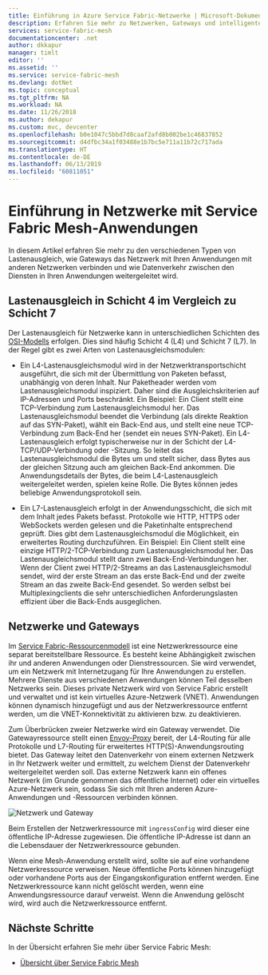 ```yaml
---
title: Einführung in Azure Service Fabric-Netzwerke | Microsoft-Dokumentation
description: Erfahren Sie mehr zu Netzwerken, Gateways und intelligentem Datenverkehrsrouting in Service Fabric Mesh.
services: service-fabric-mesh
documentationcenter: .net
author: dkkapur
manager: timlt
editor: ''
ms.assetid: ''
ms.service: service-fabric-mesh
ms.devlang: dotNet
ms.topic: conceptual
ms.tgt_pltfrm: NA
ms.workload: NA
ms.date: 11/26/2018
ms.author: dekapur
ms.custom: mvc, devcenter
ms.openlocfilehash: b0e1047c5bbd7d8caaf2afd8b002be1c46837852
ms.sourcegitcommit: d4dfbc34a1f03488e1b7bc5e711a11b72c717ada
ms.translationtype: HT
ms.contentlocale: de-DE
ms.lasthandoff: 06/13/2019
ms.locfileid: "60811051"
---
```

# <a name="introduction-to-networking-in-service-fabric-mesh-applications"></a>Einführung in Netzwerke mit Service Fabric Mesh-Anwendungen
In diesem Artikel erfahren Sie mehr zu den verschiedenen Typen von Lastenausgleich, wie Gateways das Netzwerk mit Ihren Anwendungen mit anderen Netzwerken verbinden und wie Datenverkehr zwischen den Diensten in Ihren Anwendungen weitergeleitet wird.

## <a name="layer-4-vs-layer-7-load-balancers"></a>Lastenausgleich in Schicht 4 im Vergleich zu Schicht 7
Der Lastenausgleich für Netzwerke kann in unterschiedlichen Schichten des [OSI-Modells](https://en.wikipedia.org/wiki/OSI_model) erfolgen. Dies sind häufig Schicht 4 (L4) und Schicht 7 (L7).  In der Regel gibt es zwei Arten von Lastenausgleichsmodulen:

- Ein L4-Lastenausgleichsmodul wird in der Netzwerktransportschicht ausgeführt, die sich mit der Übermittlung von Paketen befasst, unabhängig von deren Inhalt. Nur Paketheader werden vom Lastenausgleichsmodul inspiziert. Daher sind die Ausgleichskriterien auf IP-Adressen und Ports beschränkt. Ein Beispiel: Ein Client stellt eine TCP-Verbindung zum Lastenausgleichsmodul her. Das Lastenausgleichsmodul beendet die Verbindung (als direkte Reaktion auf das SYN-Paket), wählt ein Back-End aus, und stellt eine neue TCP-Verbindung zum Back-End her (sendet ein neues SYN-Paket). Ein L4-Lastenausgleich erfolgt typischerweise nur in der Schicht der L4-TCP/UDP-Verbindung oder -Sitzung. So leitet das Lastenausgleichsmodul die Bytes um und stellt sicher, dass Bytes aus der gleichen Sitzung auch am gleichen Back-End ankommen. Die Anwendungsdetails der Bytes, die beim L4-Lastenausgleich weitergeleitet werden, spielen keine Rolle. Die Bytes können jedes beliebige Anwendungsprotokoll sein.

- Ein L7-Lastenausgleich erfolgt in der Anwendungsschicht, die sich mit dem Inhalt jedes Pakets befasst. Protokolle wie HTTP, HTTPS oder WebSockets werden gelesen und die Paketinhalte entsprechend geprüft. Dies gibt dem Lastenausgleichsmodul die Möglichkeit, ein erweitertes Routing durchzuführen. Ein Beispiel: Ein Client stellt eine einzige HTTP/2-TCP-Verbindung zum Lastenausgleichsmodul her. Das Lastenausgleichsmodul stellt dann zwei Back-End-Verbindungen her. Wenn der Client zwei HTTP/2-Streams an das Lastenausgleichsmodul sendet, wird der erste Stream an das erste Back-End und der zweite Stream an das zweite Back-End gesendet. So werden selbst bei Multiplexingclients die sehr unterschiedlichen Anforderungslasten effizient über die Back-Ends ausgeglichen. 

## <a name="networks-and-gateways"></a>Netzwerke und Gateways
Im [Service Fabric-Ressourcenmodell](service-fabric-mesh-service-fabric-resources.md) ist eine Netzwerkressource eine separat bereitstellbare Ressource. Es besteht keine Abhängigkeit zwischen ihr und anderen Anwendungen oder Dienstressourcen. Sie wird verwendet, um ein Netzwerk mit Internetzugang für Ihre Anwendungen zu erstellen. Mehrere Dienste aus verschiedenen Anwendungen können Teil desselben Netzwerks sein. Dieses private Netzwerk wird von Service Fabric erstellt und verwaltet und ist kein virtuelles Azure-Netzwerk (VNET). Anwendungen können dynamisch hinzugefügt und aus der Netzwerkressource entfernt werden, um die VNET-Konnektivität zu aktivieren bzw. zu deaktivieren. 

Zum Überbrücken zweier Netzwerke wird ein Gateway verwendet. Die Gatewayressource stellt einen [Envoy-Proxy](https://www.envoyproxy.io/) bereit, der L4-Routing für alle Protokolle und L7-Routing für erweitertes HTTP(S)-Anwendungsrouting bietet. Das Gateway leitet den Datenverkehr von einem externen Netzwerk in Ihr Netzwerk weiter und ermittelt, zu welchem Dienst der Datenverkehr weitergeleitet werden soll.  Das externe Netzwerk kann ein offenes Netzwerk (im Grunde genommen das öffentliche Internet) oder ein virtuelles Azure-Netzwerk sein, sodass Sie sich mit Ihren anderen Azure-Anwendungen und -Ressourcen verbinden können. 

![Netzwerk und Gateway][Image1]

Beim Erstellen der Netzwerkressource mit `ingressConfig` wird dieser eine öffentliche IP-Adresse zugewiesen. Die öffentliche IP-Adresse ist dann an die Lebensdauer der Netzwerkressource gebunden.

Wenn eine Mesh-Anwendung erstellt wird, sollte sie auf eine vorhandene Netzwerkressource verweisen. Neue öffentliche Ports können hinzugefügt oder vorhandene Ports aus der Eingangskonfiguration entfernt werden. Eine Netzwerkressource kann nicht gelöscht werden, wenn eine Anwendungsressource darauf verweist. Wenn die Anwendung gelöscht wird, wird auch die Netzwerkressource entfernt.

## <a name="next-steps"></a>Nächste Schritte 
In der Übersicht erfahren Sie mehr über Service Fabric Mesh:
- [Übersicht über Service Fabric Mesh](service-fabric-mesh-overview.md)

[Image1]: media/service-fabric-mesh-networks-and-gateways/NetworkAndGateway.png